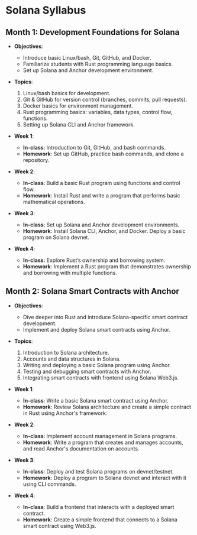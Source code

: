 # Solana Syllabus

## Month 1: Development Foundations for Solana

- **Objectives**:
    - Introduce basic Linux/bash, Git, GitHub, and Docker.
    - Familiarize students with Rust programming language basics.
    - Set up Solana and Anchor development environment.

- **Topics**:
    1. Linux/bash basics for development.
    2. Git & GitHub for version control (branches, commits, pull requests).
    3. Docker basics for environment management.
    4. Rust programming basics: variables, data types, control flow, functions.
    5. Setting up Solana CLI and Anchor framework.

- **Week 1**: 
    - **In-class**: Introduction to Git, GitHub, and bash commands.
    - **Homework**: Set up GitHub, practice bash commands, and clone a
    repository.

- **Week 2**: 
    - **In-class**: Build a basic Rust program using functions and control
    flow.
    - **Homework**: Install Rust and write a program that performs basic
    mathematical operations.

- **Week 3**: 
    - **In-class**: Set up Solana and Anchor development environments.
    - **Homework**: Install Solana CLI, Anchor, and Docker. Deploy a basic
    program on Solana devnet.

- **Week 4**: 
    - **In-class**: Explore Rust’s ownership and borrowing system.
    - **Homework**: Implement a Rust program that demonstrates ownership and
    borrowing with multiple functions.

## Month 2: Solana Smart Contracts with Anchor

- **Objectives**:
    - Dive deeper into Rust and introduce Solana-specific smart contract
    development.
    - Implement and deploy Solana smart contracts using Anchor.

- **Topics**:
    1. Introduction to Solana architecture.
    2. Accounts and data structures in Solana.
    3. Writing and deploying a basic Solana program using Anchor.
    4. Testing and debugging smart contracts with Anchor.
    5. Integrating smart contracts with frontend using Solana Web3.js.

- **Week 1**: 
    - **In-class**: Write a basic Solana smart contract using Anchor.
    - **Homework**: Review Solana architecture and create a simple contract in
    Rust using Anchor's framework.

- **Week 2**: 
    - **In-class**: Implement account management in Solana programs.
    - **Homework**: Write a program that creates and manages accounts, and read
    Anchor's documentation on accounts.

- **Week 3**: 
    - **In-class**: Deploy and test Solana programs on devnet/testnet.
    - **Homework**: Deploy a program to Solana devnet and interact with it
    using CLI commands.

- **Week 4**: 
    - **In-class**: Build a frontend that interacts with a deployed smart
    contract.
    - **Homework**: Create a simple frontend that connects to a Solana smart
    contract using Web3.js.
